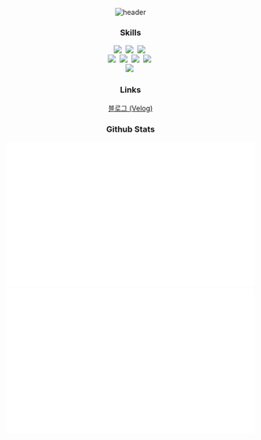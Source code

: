 <!--
**KangBit/KangBit** is a ✨ _special_ ✨ repository because its `README.md` (this file) appears on your GitHub profile.

Here are some ideas to get you started:

- 🔭 I’m currently working on ...
- 🌱 I’m currently learning ...
- 👯 I’m looking to collaborate on ...
- 🤔 I’m looking for help with ...
- 💬 Ask me about ...
- 📫 How to reach me: ...
- 😄 Pronouns: ...
- ⚡ Fun fact: ...
-->

<!--
GitHub 꾸미기
https://velog.io/@kyu0918/Github-%ED%94%84%EB%A1%9C%ED%95%84-%EA%BE%B8%EB%AF%B8%EA%B8%B0
https://hing9u.tistory.com/78
-->

<div align="center">

  <!--
  Capsule-Render 
  https://github.com/kyechan99/capsule-render#how-to-use 
  -->
  <!-- ![header](https://capsule-render.vercel.app/api?type=waving&color=gradient&customColorList=30&height=150&section=header&text=강빛찬&fontSize=20&fontAlign=95&fontAlignY=60) -->
  ![header](https://capsule-render.vercel.app/api?type=waving&color=gradient&customColorList=30&height=150&section=header)


  <!--
  Icon Badge
  https://simpleicons.org/
  -->
  <h3>Skills</h3>
  <img src="https://img.shields.io/badge/HTML5-E34F26?style=flat&logo=HTML5&logoColor=white"/>&nbsp;
  <img src="https://img.shields.io/badge/CSS3-1572B6?style=flat&logo=CSS3&logoColor=white"/>&nbsp;
  <img src="https://img.shields.io/badge/JavaScript-F7DF1E?style=flat&logo=JavaScript&logoColor=black"/>&nbsp;
  <br>
  <img src="https://img.shields.io/badge/React-61DAFB?style=flat&logo=React&logoColor=black"/>&nbsp;
  <img src="https://img.shields.io/badge/Vue.js-4FC08D?style=flat&logo=Vue.js&logoColor=white"/>&nbsp;
  <img src="https://img.shields.io/badge/Node.js-339933?style=flat&logo=Node.js&logoColor=white"/>&nbsp;
  <img src="https://img.shields.io/badge/Express-000000?style=flat&logo=Express&logoColor=white"/>&nbsp;
  <br>
  <img src="https://img.shields.io/badge/Swift-F05138?style=flat&logo=Swift&logoColor=white"/>&nbsp;

  <!--
  -->
  <h3>Links</h3>
  <a href="https://velog.io/@kang-bit">블로그 (Velog)</a>
  
  <!-- 
  github-stats-transparent
  https://github.com/rahul-jha98/github-stats-transparent
  -->
  <h3>Github Stats</h3>
  <p>
    <img src="https://github.com/KangBit/github-stats-transparent/blob/output/generated/overview.svg">
    <img src="https://github.com/KangBit/github-stats-transparent/blob/output/generated/languages.svg">
  </p>


</div>
